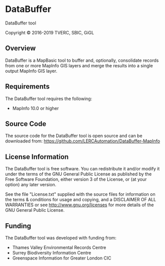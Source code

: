 DataBuffer
==========

DataBuffer tool

Copyright © 2016-2019 TVERC, SBIC, GiGL

Overview
--------
DataBuffer is a MapBasic tool to buffer and, optionally, consolidate records from one or more MapInfo GIS layers and merge the results into a single output MapInfo GIS layer.

Requirements
------------
The DataBuffer tool requires the following:

 - MapInfo 10.0 or higher

Source Code
-----------
The source code for the DataBuffer tool is open source and can be downloaded from:
<https://github.com/LERCAutomation/DataBuffer-MapInfo>

License Information
-------------------
The DataBuffer tool is free software. You can redistribute it and/or modify it
under the terms of the GNU General Public License as published by the Free
Software Foundation, either version 3 of the License, or (at your option) any
later version.

See the file "License.txt" supplied with the source files for information on the
terms & conditions for usage and copying, and a DISCLAIMER OF ALL WARRANTIES
or see <http://www.gnu.org/licenses> for more details of the GNU General Public
License.

Funding
-------
The DataBuffer tool was developed with funding from:

* Thames Valley Environmental Records Centre
* Surrey Biodiversity Information Centre
* Greenspace Information for Greater London CIC
